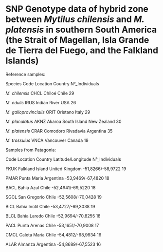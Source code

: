 # SNP Genotype data of  hybrid zone between *Mytilus chilensis* and *M. platensis* in southern South America (the Strait of Magellan, Isla Grande de Tierra del Fuego, and the Falkland Islands)

Reference samples:

Species  Code  Location  Country  N°_Individuals

*M. chilensis*  CHCL  Chiloé  Chile  29

*M. edulis*  IRUS  Indian River  USA  26

*M. galloprovincialis*  ORIT  Oristano  Italy  29

*M. planulatus*  AKNZ  Akaroa South Island  New Zealand 30

*M. platensis*  CRAR  Comodoro Rivadavia  Argentina  35

*M. trossulus*  VNCA  Vancouver  Canada  19


Samples from Patagonia:

Code  Location  Country  Latitude/Longitude  N°_Individuals

FKUK  Falkland Island  United Kingdom  -51,8266/-58,9722	19

PMAR  Punta Maria  Argentina  -53,9469/-67,4820	18

BACL  Bahia Azul  Chile  -52,4941/-69,5220	18

SGCL  San Gregorio  Chile  -52,5608/-70,0428	19

BICL  Bahia Inútil  Chile  -53,4727/-69,3038	19

BLCL  Bahia Laredo  Chile  -52,9694/-70,8255	18

PACL  Punta Arenas  Chile  -53,1651/-70,9008	17

CMCL  Caleta Maria  Chile  -54,4812/-68,9934	16

ALAR  Almanza  Argentina  -54,8689/-67,5523	16
